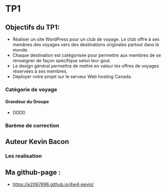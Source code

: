 # TP1

## Objectifs du TP1:
- Réaliser un site WordPress pour un club de voyage. Le club offre à ses membres des voyages vers des destinations originales partout dans le monde.
- Chaque destination est catégorisée pour permettre aux membres de se renseigner de façon spécifique selon leur gout.
- Le design général permettra de mettre en valeur les offres de voyages réservées à ses membres.
-	Déployer votre projet sur le serveur Web hosting Canada.

### Catégorie de voyage 
#### Grandeur du Groupe 
- DDDD

### Barème de correction




## Auteur Kevin Bacon
### Les realisation

## Ma github-page :
- https://e2067696.github.io/4w4-kevin/